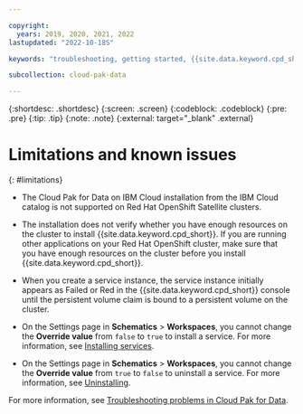 ```yaml
---

copyright:
  years: 2019, 2020, 2021, 2022
lastupdated: "2022-10-18S"

keywords: "troubleshooting, getting started, {{site.data.keyword.cpd_short}}, {{site.data.keyword.cpd_full_notm}}, data, ai, analytics, data analytics, governance, data governance"

subcollection: cloud-pak-data

---
```


{:shortdesc: .shortdesc}
{:screen: .screen}
{:codeblock: .codeblock}
{:pre: .pre}
{:tip: .tip}
{:note: .note}
{:external: target="_blank" .external}


# Limitations and known issues
{: #limitations}

* The Cloud Pak for Data on IBM Cloud installation from the IBM Cloud catalog is not supported on Red Hat OpenShift Satellite clusters.

* The installation does not verify whether you have enough resources on the cluster to install {{site.data.keyword.cpd_short}}. 
If you are running other applications on your Red Hat OpenShift cluster, make sure that you have enough resources on the cluster before you install {{site.data.keyword.cpd_short}}.

* When you create a service instance, the service instance initially appears as Failed or Red in the {{site.data.keyword.cpd_short}} console until the persistent volume claim is bound to a persistent volume on the cluster.

* On the Settings page in **Schematics** > **Workspaces**, you cannot change the **Override value** from `false` to `true` to install a  service. For more information, see  [Installing services](https://cloud.ibm.com/docs/cloud-pak-data?topic=cloud-pak-data-install-services).

* On the Settings page in **Schematics** > **Workspaces**, you cannot change the **Override value** from `true` to `false` to uninstall a service. For more information, see  [Uninstalling](https://cloud.ibm.com/docs/cloud-pak-data?topic=cloud-pak-data-uninstalling).

For more information, see [Troubleshooting problems in Cloud Pak for Data](https://www.ibm.com/docs/SSQNUZ_4.5.x/cpd/troubleshoot/troubleshooting.html).

